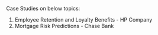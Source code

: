<p>Case Studies on below topics:</p>

<ol type="1">
  <li>Employee Retention and Loyalty Benefits - HP Company</li>
  <li>Mortgage Risk Predictions - Chase Bank</li>
</ol>
